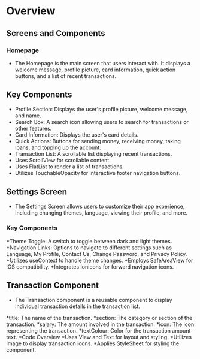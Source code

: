# Overview
## Screens and Components
### Homepage
- The Homepage is the main screen that users interact with. It displays a welcome message, profile picture, card information, quick action buttons, and a list of recent transactions.

## Key Components
* Profile Section: Displays the user's profile picture, welcome message, and name.
* Search Box: A search icon allowing users to search for transactions or other features.
* Card Information: Displays the user's card details.
* Quick Actions: Buttons for sending money, receiving money, taking loans, and topping up the account.
* Transaction List: A scrollable list displaying recent transactions.
* Uses ScrollView for scrollable content.
* Uses FlatList to render a list of transactions.
* Utilizes TouchableOpacity for interactive footer navigation buttons.

## Settings Screen
- The Settings Screen allows users to customize their app experience, including changing themes, language, viewing their profile, and more.

### Key Components
*Theme Toggle: A switch to toggle between dark and light themes.
*Navigation Links: Options to navigate to different settings such as Language, My Profile, Contact Us, Change Password, and Privacy Policy.
*Utilizes useContext to handle theme changes.
*Employs SafeAreaView for iOS compatibility.
*Integrates Ionicons for forward navigation icons.

## Transaction Component
- The Transaction component is a reusable component to display individual transaction details in the transaction list.

*title: The name of the transaction.
*section: The category or section of the transaction.
*salary: The amount involved in the transaction.
*icon: The icon representing the transaction.
*textColour: Color for the transaction amount text.
*Code Overview
*Uses View and Text for layout and styling.
*Utilizes Image to display transaction icons.
*Applies StyleSheet for styling the component.
